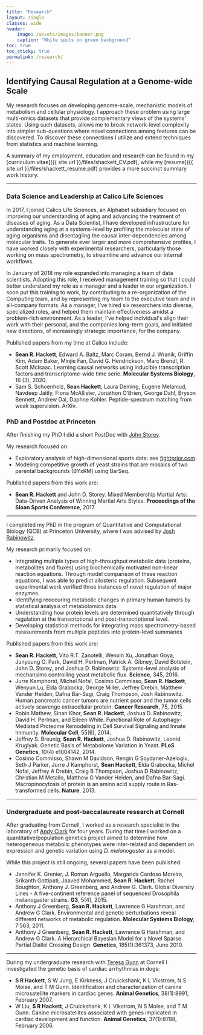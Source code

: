 ```yaml
---
title: "Research"
layout: single
classes: wide
header:
    image: /assets/images/banner.png  
    caption: "White spots on green background"
toc: true
toc_sticky: true
permalink: /research/
---
```



## Identifying Causal Regulation at a Genome-wide Scale

My research focuses on developing genome-scale, mechanistic models of metabolism and cellular physiology. I approach these problem using large multi-omics datasets that provide complementary views of the systems' states. Using such datasets, allows me to break network-level complexity into simpler sub-questions where novel connections among features can be discovered. To discover these connections I utilize and extend techniques from statistics and machine learning.

A summary of my employment, education and research can be found in my [curriculum vitae]({{ site.url }}/files/shackett_CV.pdf), while my [resume]({{ site.url }}/files/shackett_resume.pdf) provides a more succinct summary work history.

<hr>

### Data Science and Leadership at Calico Life Sciences

In 2017, I joined Calico Life Sciences, an Alphabet subsidiary focused on improving our understanding of aging and advancing the treatment of diseases of aging. As a Data Scientist, I have developed infrastructure for understanding aging at a systems-level by profiling the molecular state of aging organisms and disentagling the causal inter-dependencies among molecular traits. To generate ever larger and more comprehensive profiles, I have worked closely with experimental researchers, particularly those working on mass spectrometry, to streamline and advance our internal workflows. 

In January of 2018 my role expanded into managing a team of data scientists. Adopting this role, I received management training so that I could better understand my role as a manager and a leader in our organization. I soon put this training to work, by contributing to a re-organization of the Computing team, and by representing my team to the executive team and in all-company formats. As a manager, I've hired six researchers into diverse, specialized roles, and helped them maintain effectiveness amidst a problem-rich environment. As a leader, I've helped individual's align their work with their personal, and the companies long-term goals, and initiated new directions, of increasingly strategic importance, for the company.

Published papers from my time at Calico include:

- **Sean R. Hackett**, Edward A. Baltz, Marc Coram, Bernd J. Wranik, Griffin Kim, Adam Baker, Minjie Fan, David G. Hendrickson, Marc Brendl, R. Scott McIsaac. Learning causal networks using inducible transcription factors and transcriptome-wide time serie. **Molecular Systems Biology**, 16 (3), 2020.
- Sam S. Schoenholz, **Sean Hackett**, Laura Deming, Eugene Melamud, Navdeep Jaitly, Fiona McAllister, Jonathon O’Brien, George Dahl, Bryson Bennett, Andrew Dai, Daphne Kohler. Peptide-spectrum matching from weak supervision. ArXiv.

### PhD and Postdoc at Princeton

After finishing my PhD I did a short PostDoc with [John Storey](https://storeylab.org/).

My research focused on:

- Exploratory analysis of high-dimensional sports data: see [fightprior.com](https://www.fightprior.com).
- Modeling competitive growth of yeast strains that are mosaics of two parental backgrounds (BYxRM) using BarSeq.

Published papers from this work are:

- **Sean R. Hackett** and John D. Storey. Mixed Membership Martial Arts: Data-Driven Analysis of Winning Martial Arts Styles. **Proceedings of the Sloan Sports Conference**, 2017.

<hr>

I completed my PhD in the program of Quantitative and Computational Biology (QCB) at Princeton University, where I was advised by [Josh Rabinowitz](https://rabinowitz.scholar.princeton.edu/).

My research primarily focused on:

- Integrating multiple types of high-throughput metabolic data (proteins, metabolites and fluxes) using biochemically motivated non-linear reaction equations. Through model comparison of these reaction equations, I was able to predict allosteric regulation. Subsequent experimental work verified three instances of novel regulation of major enzymes.
- Identifying reoccuring metabolic changes in primary human tumors by statistical analysis of metabolomics data.
- Understanding how protein levels are determined quantitatively through regulation at the transcriptional and post-transcriptional level.
- Developing statistical methods for integrating mass spectrometry-based measurements from multiple peptides into protein-level summaries

Published papers from this work are:

- **Sean R. Hackett**, Vito R.T. Zanotelli, Wenxin Xu, Jonathan Goya, Junyoung O. Park, David H. Perlman, Patrick A. Gibney, David Botstein, John D. Storey, and Joshua D. Rabinowitz. Systems-level analysis of mechansims controlling yeast metabolic flux. **Science**, 345, 2016.
- Jurre Kamphorst, Michel Nofal, Cosimo Commisso, **Sean R. Hackett**, Wenyun Lu, Elda Grabocka, George Miller, Jeffrey Drebin, Matthew Vander Heiden, Dafna Bar-Sagi, Craig Thompson, Josh Rabinowitz. Human pancreatic cancer tumors are nutrient poor and the tumor cells actively scavenge extracellular protein. **Cancer Research**, 75, 2015.
- Robin Mathew, Sinan Khor, **Sean R. Hackett**, Joshua D. Rabinowitz, David H. Perlman, and Eileen White. Functional Role of Autophagy-Mediated Proteome Remodeling in Cell Survival Signaling and Innate Immunity. **Molecular Cell**, 55(6), 2014.
- Jeffrey S. Breunig, **Sean R. Hackett**, Joshua D. Rabinowitz, Leonid Kruglyak. Genetic Basis of Metabolome Variation in Yeast. **PLoS Genetics**, 10(4) e1004142, 2014.
- Cosimo Commisso, Shawn M Davidson, Rengin G Soydaner-Azeloglu, Seth J Parker, Jurre J Kamphorst, **Sean Hackett**, Elda Grabocka, Michel Nofal, Jeffrey A Drebin, Craig B Thompson, Joshua D Rabinowitz, Christian M Metallo, Matthew G Vander Heiden, and Dafna Bar-Sagi. Macropinocytosis of protein is an amino acid supply route in Ras-transformed cells. **Nature**, 2013.

<hr>

### Undergraduate and post-baccalaureate research at Cornell

After graduating from Cornell, I worked as a research specialist in the laboratory of [Andy Clark](https://blogs.cornell.edu/clarklabblog/) for four years. During that time I worked on a quantitative/population genetics project aimed to determine how heterogeneous metabolic phenotypes were inter-related and dependent on expression and genetic variation using *D. melanogaster* as a model.

While this project is still ongoing, several papers have been published:

- Jennifer K. Grenier, J. Roman Arguello, Margarida Cardoso Moreira, Srikanth Gottipati, Jaaved Mohammed, **Sean R. Hackett**, Rachel Boughton, Anthony J. Greenberg, and Andrew G. Clark. Global Diversity Lines - A five-continent reference panel of sequenced Drosophila melanogaster strains. **G3**, 5(4), 2015.
- Anthony J Greenberg, **Sean R. Hackett**, Lawrence G Harshman, and Andrew G Clark. Environmental and genetic perturbations reveal different networks of metabolic regulation. **Molecular Systems Biology**, 7:563, 2011.
- Anthony J Greenberg, **Sean R. Hackett**, Lawrence G Harshman, and Andrew G Clark. A Hierarchical Bayesian Model for a Novel Sparse Partial Diallel Crossing Design. **Genetics**, 185(1):361373, June 2010.

<hr>

During my undergraduate research with [Teresa Gunn](http://mclaughlinresearch.org/research-scientists/faculty/teresa-gunn/) at Cornell I investigated the genetic basis of cardiac arrhythmias in dogs:

- **S R Hackett**, S W Jung, E Kirkness, J Cruickshank, K L Vikstrom, N S Moise, and T M Gunn. Identification and characterization of canine microsatellite markers in cardiac genes. **Animal Genetics**, 38(1):8991, February 2007.
- W Liu, **S R Hackett**, J Cruickshank, K L Vikstrom, N S Moise, and T M Gunn. Canine microsatellites associated with genes implicated in cardiac development and function. **Animal Genetics**, 37(1):8788, February 2006.